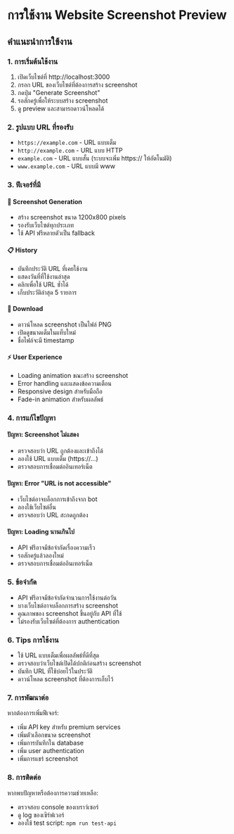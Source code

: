 # การใช้งาน Website Screenshot Preview

## คำแนะนำการใช้งาน

### 1. การเริ่มต้นใช้งาน

1. เปิดเว็บไซต์ที่ http://localhost:3000
2. กรอก URL ของเว็บไซต์ที่ต้องการสร้าง screenshot
3. กดปุ่ม "Generate Screenshot"
4. รอสักครู่เพื่อให้ระบบสร้าง screenshot
5. ดู preview และสามารถดาวน์โหลดได้

### 2. รูปแบบ URL ที่รองรับ

- `https://example.com` - URL แบบเต็ม
- `http://example.com` - URL แบบ HTTP
- `example.com` - URL แบบสั้น (ระบบจะเพิ่ม https:// ให้อัตโนมัติ)
- `www.example.com` - URL แบบมี www

### 3. ฟีเจอร์ที่มี

#### 📸 Screenshot Generation
- สร้าง screenshot ขนาด 1200x800 pixels
- รองรับเว็บไซต์ทุกประเภท
- ใช้ API ฟรีหลายตัวเป็น fallback

#### 📋 History
- บันทึกประวัติ URL ที่เคยใช้งาน
- แสดงวันที่ที่ใช้งานล่าสุด
- คลิกเพื่อใช้ URL ซ้ำได้
- เก็บประวัติล่าสุด 5 รายการ

#### 💾 Download
- ดาวน์โหลด screenshot เป็นไฟล์ PNG
- เปิดดูขนาดเต็มในแท็บใหม่
- ชื่อไฟล์จะมี timestamp

#### ⚡ User Experience
- Loading animation ขณะสร้าง screenshot
- Error handling และแสดงข้อความเตือน
- Responsive design สำหรับมือถือ
- Fade-in animation สำหรับผลลัพธ์

### 4. การแก้ไขปัญหา

#### ปัญหา: Screenshot ไม่แสดง
- ตรวจสอบว่า URL ถูกต้องและเข้าถึงได้
- ลองใช้ URL แบบเต็ม (https://...)
- ตรวจสอบการเชื่อมต่ออินเทอร์เน็ต

#### ปัญหา: Error "URL is not accessible"
- เว็บไซต์อาจบล็อกการเข้าถึงจาก bot
- ลองใช้เว็บไซต์อื่น
- ตรวจสอบว่า URL สะกดถูกต้อง

#### ปัญหา: Loading นานเกินไป
- API ฟรีอาจมีข้อจำกัดเรื่องความเร็ว
- รอสักครู่แล้วลองใหม่
- ตรวจสอบการเชื่อมต่ออินเทอร์เน็ต

### 5. ข้อจำกัด

- API ฟรีอาจมีข้อจำกัดจำนวนการใช้งานต่อวัน
- บางเว็บไซต์อาจบล็อกการสร้าง screenshot
- คุณภาพของ screenshot ขึ้นอยู่กับ API ที่ใช้
- ไม่รองรับเว็บไซต์ที่ต้องการ authentication

### 6. Tips การใช้งาน

- ใช้ URL แบบเต็มเพื่อผลลัพธ์ที่ดีที่สุด
- ตรวจสอบว่าเว็บไซต์เปิดได้ปกติก่อนสร้าง screenshot
- บันทึก URL ที่ใช้บ่อยไว้ในประวัติ
- ดาวน์โหลด screenshot ที่ต้องการเก็บไว้

### 7. การพัฒนาต่อ

หากต้องการเพิ่มฟีเจอร์:
- เพิ่ม API key สำหรับ premium services
- เพิ่มตัวเลือกขนาด screenshot
- เพิ่มการบันทึกใน database
- เพิ่ม user authentication
- เพิ่มการแชร์ screenshot

### 8. การติดต่อ

หากพบปัญหาหรือต้องการความช่วยเหลือ:
- ตรวจสอบ console ของเบราว์เซอร์
- ดู log ของเซิร์ฟเวอร์
- ลองใช้ test script: `npm run test-api`
